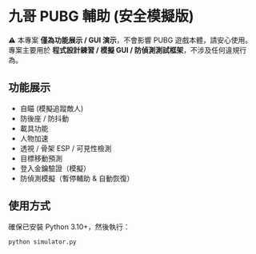 # 九哥 PUBG 輔助 (安全模擬版)

⚠️ 本專案 **僅為功能展示 / GUI 演示**，不會影響 PUBG 遊戲本體，請安心使用。  
專案主要用於 **程式設計練習 / 模擬 GUI / 防偵測測試框架**，不涉及任何違規行為。

## 功能展示
- 自瞄 (模擬追蹤敵人)
- 防後座 / 防抖動
- 載具功能
- 人物加速
- 透視 / 骨架 ESP / 可見性檢測
- 目標移動預測
- 登入金鑰驗證（模擬）
- 防偵測模擬（暫停輔助 & 自動恢復）

## 使用方式
確保已安裝 Python 3.10+，然後執行：
```bash
python simulator.py

